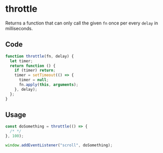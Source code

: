 # throttle

Returns a function that can only call the given `fn` once per every `delay` in milliseconds.

## Code

<!-- start: code -->

```js
function throttle(fn, delay) {
  let timer;
  return function () {
    if (timer) return;
    timer = setTimeout(() => {
      timer = null;
      fn.apply(this, arguments);
    }, delay);
  };
}
```

<!-- end: code -->

## Usage

```js
const doSomething = throttle(() => {
  /* */
}, 100);

window.addEventListener("scroll", doSomething);
```
